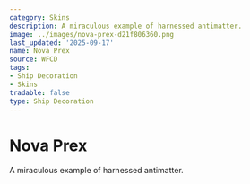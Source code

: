 ```yaml
---
category: Skins
description: A miraculous example of harnessed antimatter.
image: ../images/nova-prex-d21f806360.png
last_updated: '2025-09-17'
name: Nova Prex
source: WFCD
tags:
- Ship Decoration
- Skins
tradable: false
type: Ship Decoration
---
```


# Nova Prex

A miraculous example of harnessed antimatter.

